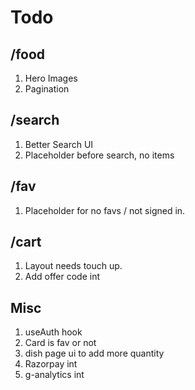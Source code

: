 # Todo

## /food

1. Hero Images
1. Pagination

## /search

1. Better Search UI
1. Placeholder before search, no items

## /fav

1. Placeholder for no favs / not signed in.

## /cart

1. Layout needs touch up.
1. Add offer code int

## Misc

1. useAuth hook
1. Card is fav or not
1. dish page ui to add more quantity
1. Razorpay int
1. g-analytics int
